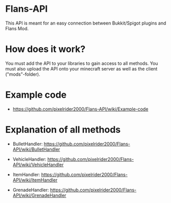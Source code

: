# Flans-API
This API is meant for an easy connection between Bukkit/Spigot plugins and Flans Mod.

# How does it work?
You must add the API to your libraries to gain access to all methods. You must also upload the API onto your minecraft server as well as the client ("mods"-folder).

# Example code
  - https://github.com/pixelrider2000/Flans-API/wiki/Example-code

# Explanation of all methods 
  - BulletHandler: https://github.com/pixelrider2000/Flans-API/wiki/BulletHandler
    
  - VehicleHandler: https://github.com/pixelrider2000/Flans-API/wiki/VehicleHandler

  - ItemHandler: https://github.com/pixelrider2000/Flans-API/wiki/ItemHandler

  - GrenadeHandler: https://github.com/pixelrider2000/Flans-API/wiki/GrenadeHandler
